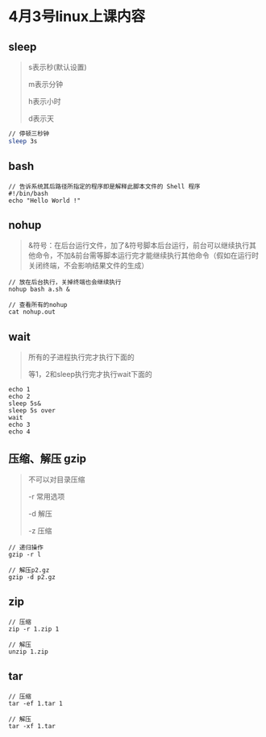 # 4月3号linux上课内容

## sleep
> s表示秒(默认设置)
> 
> m表示分钟
> 
> h表示小时
> 
> d表示天
> 
> 
```bash
// 停顿三秒钟
sleep 3s
```

## bash
```
// 告诉系统其后路径所指定的程序即是解释此脚本文件的 Shell 程序
#!/bin/bash
echo "Hello World !"
```


## nohup
> &符号：在后台运行文件，加了&符号脚本后台运行，前台可以继续执行其他命令，不加&前台需等脚本运行完才能继续执行其他命令（假如在运行时关闭终端，不会影响结果文件的生成）
> 
```
// 放在后台执行，关掉终端也会继续执行
nohup bash a.sh &
```
```
// 查看所有的nohup
cat nohup.out
```

## wait
> 所有的子进程执行完才执行下面的
> 
> 等1，2和sleep执行完才执行wait下面的
```
echo 1
echo 2
sleep 5s&
sleep 5s over
wait
echo 3
echo 4
```

## 压缩、解压 gzip
> 不可以对目录压缩
> 
> -r 常用选项
> 
> -d 解压
> 
> -z 压缩
> 

```
// 递归操作
gzip -r l

// 解压p2.gz
gzip -d p2.gz

```

## zip
```
// 压缩
zip -r 1.zip 1

// 解压
unzip 1.zip
```

## tar 
```
// 压缩
tar -ef 1.tar 1

// 解压
tar -xf 1.tar
```



